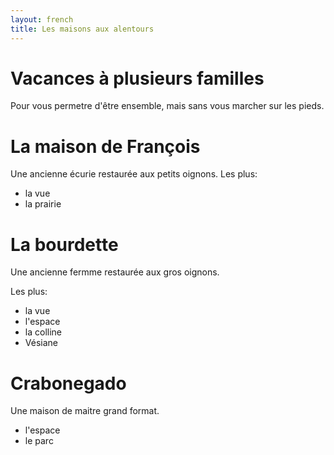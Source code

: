 ```yaml
---
layout: french
title: Les maisons aux alentours
---
```

# Vacances à plusieurs familles

Pour vous permetre d'être ensemble, mais sans vous marcher sur les pieds. 

# La maison de François

Une ancienne écurie restaurée aux petits oignons.
Les plus:

* la vue
* la prairie

# La bourdette

Une ancienne fermme restaurée aux gros oignons.

Les plus:

* la vue
* l'espace
* la colline
* Vésiane

# Crabonegado

Une maison de maitre grand format.

* l'espace
* le parc

